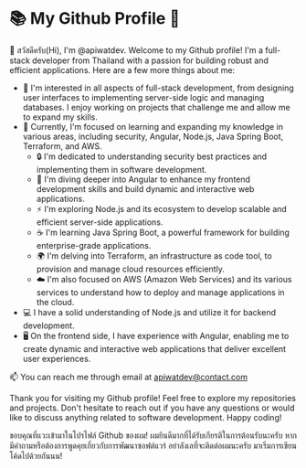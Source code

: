 # 📚 My Github Profile 👋

👋 สวัสดีครับ(Hi), I'm @apiwatdev. Welcome to my Github profile! I'm a full-stack developer from Thailand with a passion for building robust and efficient applications. Here are a few more things about me:

- 👀 I'm interested in all aspects of full-stack development, from designing user interfaces to implementing server-side logic and managing databases. I enjoy working on projects that challenge me and allow me to expand my skills.
- 🌱 Currently, I'm focused on learning and expanding my knowledge in various areas, including security, Angular, Node.js, Java Spring Boot, Terraform, and AWS.
  - 🔒 I'm dedicated to understanding security best practices and implementing them in software development.
  - 🚀 I'm diving deeper into Angular to enhance my frontend development skills and build dynamic and interactive web applications.
  - ⚡️ I'm exploring Node.js and its ecosystem to develop scalable and efficient server-side applications.
  - ☕️ I'm learning Java Spring Boot, a powerful framework for building enterprise-grade applications.
  - 🌍 I'm delving into Terraform, an infrastructure as code tool, to provision and manage cloud resources efficiently.
  - ☁️ I'm also focused on AWS (Amazon Web Services) and its various services to understand how to deploy and manage applications in the cloud.
- 💻 I have a solid understanding of Node.js and utilize it for backend development.
- 🖥️ On the frontend side, I have experience with Angular, enabling me to create dynamic and interactive web applications that deliver excellent user experiences.

📫 You can reach me through email at [apiwatdev@contact.com](mailto:apiwatdev@contact.com)

Thank you for visiting my Github profile! Feel free to explore my repositories and projects. Don't hesitate to reach out if you have any questions or would like to discuss anything related to software development. Happy coding!

ขอบคุณที่แวะเข้ามาในโปรไฟล์ Github ของผม! ผมยินดีมากที่ได้รับเกียรติในการต้อนรับนะครับ หากมีคำถามหรือต้องการพูดคุยเกี่ยวกับการพัฒนาซอฟต์แวร์ อย่าลังเลที่จะติดต่อผมนะครับ มาเริ่มการเขียนโค้ดไปด้วยกันนน!
